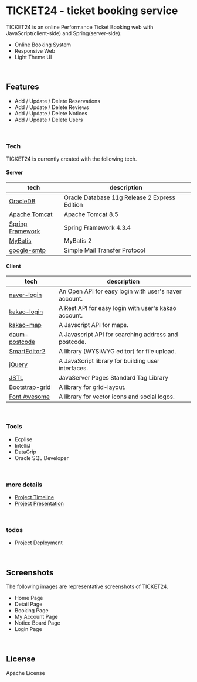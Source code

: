 # TICKET24 - ticket booking service
TICKET24 is an online Performance Ticket Booking web with JavaScript(client-side) and Spring(server-side).
- Online Booking System
- Responsive Web
- Light Theme UI

<br />

## Features
- Add / Update / Delete Reservations
- Add / Update / Delete Reviews
- Add / Update / Delete Notices
- Add / Update / Delete Users

<br />

### Tech
TICKET24 is currently created with the following tech.

#### Server

tech | description
---|---
[OracleDB](https://www.oracle.com/kr/database/technologies/) | Oracle Database 11g Release 2 Express Edition
[Apache Tomcat](http://tomcat.apache.org/) | Apache Tomcat 8.5
[Spring Framework](https://spring.io/projects/spring-framework) | Spring Framework 4.3.4
[MyBatis](https://mybatis.org/mybatis-3/) | MyBatis 2
[google-smtp](https://www.hostinger.com/tutorials/how-to-use-free-google-smtp-server#What-is-SMTP) | Simple Mail Transfer Protocol

#### Client

tech | description
---|---
[naver-login](https://developers.naver.com/products/login/api/) | An Open API for easy login with user's naver account.
[kakao-login](https://developers.kakao.com/docs/latest/ko/kakaologin/common) | A Rest API for easy login with user's kakao account.
[kakao-map](https://apis.map.kakao.com/web/) | A Javscript API for maps.
[daum-postcode](http://postcode.map.daum.net/guide) | A Javascript API for searching address and postcode.
[SmartEditor2](https://github.com/naver/smarteditor2) | A library (WYSIWYG editor) for file upload.
[jQuery](https://jquery.com/) | A JavaScript library for building user interfaces.  
[JSTL](https://www.tutorialspoint.com/jsp/jsp_standard_tag_library.htm) | JavaServer Pages Standard Tag Library
[Bootstrap-grid](https://getbootstrap.com/) | A library for grid-layout.
[Font Awesome](https://fontawesome.com/) | A library for vector icons and social logos.

<br />

### Tools

- Ecplise
- IntelliJ
- DataGrip
- Oracle SQL Developer

<br />

### more details
- [Project Timeline](https://docs.google.com/spreadsheets/d/1-UXbWCOG4MZ7dIbRpN6VfB09OXGPXkfDJdJeRFkYTBI/edit#gid=1709744959) 
- [Project Presentation](https://docs.google.com/presentation/d/19gf_IK8vbliAO0IefKTGoqlmxOLl50oD5hl156fGamE/edit#slide=id.p)

<br />

### todos
- Project Deployment

<br />

## Screenshots
The following images are representative screenshots of TICKET24.

- Home Page
- Detail Page
- Booking Page
- My Account Page
- Notice Board Page
- Login Page



<br />

## License
Apache License